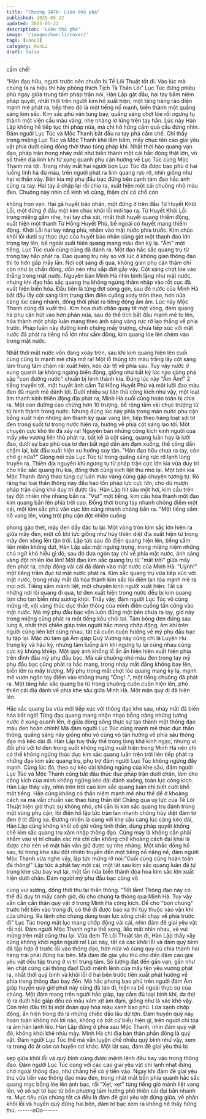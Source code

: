 ```yaml
---
title: "Chương 1476: Liên thủ phá"
published: 2025-05-22
updated: 2025-05-22
description: 'Liên thủ phá'
image: '/images/han-li/cover/'
tags: [HanLi]
category: HanLi
draft: false
---
```


cấm chế!

"Hàn đạo hữu, ngươi trước nên chuẩn bị Tế Lôi Thuật tốt đi. Vào
lúc mà chúng ta ra hiệu thì hãy phóng thích Tịch Tà Thần Lôi" Lục
Túc đứng phiêu phù ngay giữa trung tâm pháp trận nói.
Hàn Lập gật đầu, hai tay bấm niệm pháp quyết, nhất thời trên
người kim hồ xuất hiện, một tầng hàng rào điện mạnh mẽ phát ra,
tiếp theo đó là một tiếng nổ mạnh, biến thành một quầng sáng kim
sắc.
Kim sắc phù văn tung bay, quầng sáng chợt lóe rồi ngưng tụ
thành một viên cầu màu vàng, nhẹ nhàng lơ lửng trên tay hắn.
Lúc này Hàn Lập không hề tiếp tục thi pháp nữa, mà chỉ hờ hững
cầm quả cầu đứng nhìn.
Đám người Lục Túc và Mộc Thanh bắt đầu ra tay phá cấm chế.
Chỉ thấy trong miệng Lục Túc và Mộc Thanh khẽ lẩm bẩm, mấy
chục tên cao giai yêu vật phía dưới cũng đồng thời thao túng
pháp khí. Nhất thời hào quang vạn đạo, pháp trận trong nháy mắt
như biến thành một cái hắc động thật lớn, vô số thiên địa linh khí
từ xung quanh phụ cận hướng về Lục Túc cùng Mộc Thanh mà
tới.
Trong nháy mắt hai người bọn Lục Túc đã được bao phủ ở hai
luồng linh hà đủ màu, trên người phát ra linh quang rực rỡ, nhìn
giống như hai vị thần vậy.
Bên kia mỹ phụ đầu bạc đứng bên cạnh tám đạo hắc ảnh cũng ra
tay. Hai tay ả chập lại rồi chia ra, xuất hiện một cái chuông nhỏ
màu đen. Chuông này nhìn cổ kính vô cùng, thậm chí có chỗ còn

không trọn vẹn. Hai gã huyết bào nhân, một đứng ở trên đầu Tử
Huyết Khôi Lỗi, một đứng ở đầu một kim chúc khôi lỗi mới tạo ra.
Tử Huyết Khôi Lỗi trong miệng gầm nhẹ, hai tay chà xát, nhất thời
huyết quang thiểm động, xuất hiện một thanh Tử Hồng Huyết
Phủ, bề ngoài có huyết mang thiểm động. Khôi Lỗi hai tay nâng
phủ, nhằm vào mặt nước phía trước.
Kim chúc khôi lỗi dưới sự thúc dục của huyết bào nhân cũng giơ
một thanh đao lớn trong tay lên, bề ngoài xuất hiện quang mang
màu đen kỳ lạ.
"Ầm" một tiếng, Lục Túc cuối cùng cũng đã đánh ra.
Một đạo hắc sắc quang trụ từ trong tay hắn phát ra.
Đạo quang trụ này so với lúc ở không gian thông đạo thì to hơn
gấp mấy lần. Nơi cột sáng đi qua, không gian phụ cận thậm chí
còn như bị chấn động, dồn nén như sắp đứt gẫy vậy.
Cột sáng chợt lóe vào thẳng trong mặt nước.
Nguyên bản Minh Hà nhìn bình lặng như mặt nước, nhưng khi
đạo hắc sắc quang trụ không ngừng thâm nhập vào rốt cục đã
xuất hiện biến hóa.
Đầu tiên là từng đợt sóng gợn, sau đó nước của Minh Hà bắt đầu
lấy cột sáng làm trung tâm điên cuồng xoáy tròn theo, hơn nữa
càng lúc càng nhanh, đồng thời phát ra tiếng động ầm ầm. Lúc
này Mộc Thanh cũng đã xuất thủ.
Kim hoa dưới chân quay tít một vòng, đem quang hà phụ cận hút
vào hơn phân nửa, sau đó thể tích bắt đầu mạnh mẽ to lên, hóa
thành một pháp luân mang theo ánh sáng vàng rực rỡ lao thẳng
về phía trước.
Pháp luân này đường kính chừng mấy trượng, chưa tiếp xúc với
mặt nước đã phát ra tiếng nổ lớn như sấm động, kim quang lóe
lên chém vào trong mặt nước.

Nhất thời mặt nước vốn đang xoáy tròn, sau khi kim quang hiện
lên cuối cùng cũng bị mạnh mẽ chia mở ra!
Một lỗ thủng lớn màu trắng lấy cột sáng làm trung tâm chậm rãi
xuất hiện, kéo dài tít về phía sau. Tuy vậy nước ở xung quanh lại
không ngừng biến động, giống như bất kỳ lúc nào cũng phá sập
"con đường nước" chuẩn bị hình thành kia. Đúng lúc này "Ầm
Ầm!" 2 tiếng truyền tới, một huyết ảnh cầm Tử Hồng Huyết Phủ
và một lưỡi đao màu đen đã mạnh mẽ đánh tới.
Dưới nhiều sự liên thủ công kích như vậy, một loạt âm thanh kinh
thiên động địa phát ra, Minh Hà cuối cùng hoàn toàn bị chia ra.
Một con đường cao chừng hơn 10 trượng, bề rộng tầm vài chục
trượng từ từ hình thành trong nước.
Nhưng đúng lúc này phía trong màn nước phụ cận bỗng xuất hiện
những âm thanh kỳ quái vang lên, tiếp theo hàng loạt sợi tơ đen
trong suốt từ trong nước hiện ra, hướng về phía cột sáng lao tới.
Một chuyện cực khó tin đã xảy ra!
Nguyên bản những công kích kinh người của mấy yêu vương liên
thủ phát ra, bất kể là cột sáng, quang luân hay là lưỡi đao, dưới
sự bao phủ của tơ đen bất ngờ dần ảm đạm xuống, thế công dần
chậm lại, bắt đầu xuất hiện xu hướng suy tàn. "Hàn đạo hữu chưa
ra tay, còn chờ gì nữa?" Giọng nói của Lục Túc từ trong quầng
sáng rực rỡ lạnh lùng truyền ra.
Thiên địa nguyên khí ngưng tụ từ pháp trận cực lớn kia vừa duy
trì cho hắc sắc quang trụ kia, đồng thời cũng kịch liệt thu nhỏ lại.
Một bên kia Mộc Thanh đang thao túng cự luân màu vàng cũng
gặp chuyện tương tự.
Rõ ràng hai loại thần thông này đều hao tổn pháp lực cực lớn,
cho dù mượn pháp trận cũng khó duy trì được lâu. Hàn Lập hít
sâu một hơi, kim cầu trên tay đột nhiên nhẹ nhàng bắn ra. "Vụt"
một tiếng, kim cầu hóa thành một đạo kim quang bắn lên phía trời
cao. Đồng thời trong tay nhanh chóng điểm một cái, một kim sắc
phù văn cực lớn cũng nhanh chóng bắn ra.
"Một tiếng sấm nổ vang lên, vùng trời phụ cận đột nhiên cuồng

phong gào thét, mây đen dầy đặc tụ lại. Một vòng tròn kim sắc lớn
hiện ra giữa mây đen, một cỗ khí tức giống như hủy thiên diệt địa
xuất hiện từ trong mây đen xông lên tận trời. Lập tức sau đó điện
quang hiện lên, tiếng sấm liên miên không dứt, Hàn Lập sắc mặt
ngưng trọng, trong miệng niệm những chú ngữ khó hiểu gì đó,
sau đó đưa ngón tay chỉ về phía mặt nước, ánh sáng vàng đột
nhiên lóe lên!
Một đạo kim sắc quang trụ từ "mặt trời" giữa mây đen phát ra,
chớp động vài cái đã đánh vào mặt nước của Minh Hà. "Uỳnh!"
một tiếng trầm đục từ mặt nước phát ra. Kim sắc quang trụ vừa
tiếp xúc với mặt nước, trong nháy mắt đã hóa thành kim sắc lôi
điện lan tỏa mạnh mẽ ra mọi nới. Tiếng sấm mãnh liệt, một
chuyện kinh người xuất hiện: Tất cả những nơi lôi quang đi qua,
tơ đen xuất hiện trong nước đều bị kim quang làm cho tan biến
như sương khói.
Thấy vậy, đám người Lục Túc vô cùng mừng rỡ, vội vàng thúc dục
thần thông của mình điên cuồng tấn công vào mặt nước. Mà mỹ
phụ đầu bạc vốn luôn đứng một bên chưa ra tay, giờ này trong
miệng cũng phát ra một tiếng kêu chói tai.
Tám bóng đen đứng sau lưng ả, nhất thời chiến giáp trên người
hắc mang chớp động, âm khí trên người cũng liên kết cùng nhau,
tất cả cuồn cuộn hướng về mỹ phụ đầu bạc tụ tập lại.
Mặc dù tám gã Âm giáp Quỷ Vương này cũng chỉ là Luyện Hư
trung kỳ và hậu kỳ, nhưng tám luồng âm khí ngưng tụ lại cùng
nhau cũng cực kỳ khủng khiếp. Một quỷ ảnh khổng lồ ẩn ẩn hiện
hiện xuất hiện phía trên đỉnh đầu mỹ phụ đầu bạc.
Mà cái chuông nhỏ màu đen trong tay mỹ phụ đầu bạc cũng phát
ra hắc mang, trong nháy mắt đằng không bay lên, biến lớn ra mấy
trượng. Mỹ phụ trong mắt chợt lóe quang mang kỳ lạ, mạnh mẽ
vươn ngón tay điểm vào không trung "Ông!..", một tiếng chuông
đã phát ra.
Một tầng hắc sắc quang ba từ trong chuông cuồn cuộn hiện lên,
phô thiên cái địa đánh về phía khe sâu giữa Minh Hà. Một màn
quỷ dị đã hiện lên.

Hắc sắc quang ba vừa mới tiếp xúc với thông đạo khe sau, nháy
mắt đã biến hóa bất ngờ! Từng đạo quang mang nhộn nhạo bỗng
nâng những tường nước ở xung quanh lên, ở giữa dòng sông
thực sự tạo thành một thông đạo màu đen hoàn chỉnh!
Mà đám người Lục Túc cũng mạnh mẽ thúc dục thần thông,
quầng sáng này giống như vô cùng vô tận hướng về phía sâu
thông đạo mà kéo dài đi.
Hàn Lập tuy thấy thế trong lòng khá kinh ngạc, nhưng vì đối phó
với tơ đen trong suốt không ngừng xuất hiện trong Minh Hà nên
chỉ có thể không ngừng thúc dục kim sắc quang luân trên trời liên
tiếp phát ra những đạo kim sắc quang trụ, phụ trợ đám người Lục
Túc không ngừng đẩy mạnh.
Cùng lúc đó, theo sự kéo dài không ngừng của khe sâu, đám
người Lục Túc và Mộc Thanh cũng bắt đầu thúc dục pháp trận
dưới chân, làm cho công kích của mình không ngừng kéo dài
đánh xuống, toàn lực công kích. Hàn Lập thấy vậy, nhìn trên trời
cao kim sắc quang luân chỉ biết cười khổ một tiếng. Hắn cũng
không có thần niệm mạnh mẽ như thế để ở khoảng cách xa mà
vẫn chuẩn xác thao túng thần lôi!
Chẳng qua uy lực của Tế Lôi Thuật hiện giờ thực sự không nhỏ,
chỉ cần bị kim sắc quang trụ đánh trúng một vùng phụ cận, lôi
điện hồ lập tức tràn lan nhanh chóng hủy diệt đám tơ đen ở tít
đằng xa. Đương nhiên là cùng với khe sâu càng lúc càng kéo dài,
Hàn Lập cũng không khỏi cố giữ vững tinh thần, dùng pháp quyết
khống chế kim sắc quang trụ xâm nhập thông đạo. Cũng may là
không cần phải nhắm vào vị trí chuẩn xác mà chỉ cần khống chế
khoảng cách đại khái là được cho nên vẻ mặt hắn vẫn giữ được
sự nhẹ nhàng. Một khắc đồng hồ sau, từ trong khe sâu đột nhiên
truyền đến một tiếng nổ nặng nề, đám người Mộc Thanh vừa
nghe vậy, lập tức mừng rỡ nói:"Cuối cùng cũng hoàn toàn đả
thông!"
Lập tức ả phất tay một cái, một lát sau kim sắc quang luân đã từ
trong khe sâu bay vụt lại, một lần nữa biến thành đóa hoa kim sắc
lớn xuất hiện dưới chân. Đám người mỹ phụ đầu bạc cũng vô

cùng vui sướng, đồng thời thu lại thần thông.
"Tốt lắm! Thông đạo này có thể đủ duy trì mấy canh giờ, đủ cho
chúng ta thông qua Minh Hà. Tuy vậy vẫn cần cẩn thận quỷ vật ở
trong Minh Hà công kích. Để cho "bọn chúng" trước hết tiến vào
trong đi, có thể đi được bao xa thì tùy thuộc vào vận khí của
chúng. Ra lệnh cho chúng dùng toàn lực sống chết chạy về phía
trước đi" Lục Túc trong mắt lục mang chớp động vài cái, nhìn đám
đê giai yêu vật rồi nói. Đám người Mộc Thanh nghe thế xong, liếc
mắt nhìn nhau, vẻ vui mừng trên mặt cũng thu lại.
Vừa đem Tế Lôi Thuật tán đi, Hàn Lập thấy vậy cũng không khỏi
ngần người ra!
Lúc này, tất cả các khôi lỗi và đám quỷ binh đã tập hợp ở trước lối
vào thông đạo, hơn nữa vô cùng quy củ chia thành hai hàng trái
phải đứng hai bên. Mà đám đê giai yêu thú cho đến đám cao giai
yêu vật đều tập trung ở vị trí trung tâm.
Số lượng đạt đến gần vạn, gần như lèn chật cứng cái thông đạo!
Dưới mệnh lệnh của mấy tên yêu vương phát ra, nhất thời quỷ
binh và khôi lỗi ở hai bên trước tiên xuất phát hướng về phía trong
thông đạo bay đến.
Mà hắc phong bao phủ trên người đám Âm giáp huyền quỷ giờ
phút này cũng đã tán đi, hiện ra bề ngoài thực sự của chúng.
Một đám mang trên người hắc giáp, tay cầm đủ loại binh khí, da
thịt lộ ra dưới hắc giáp đều có màu xám xịt ảm đạm, giống như là
xác khô vậy. Còn trên đầu thì bị một đoàn quỷ hỏa màu xanh bao
phủ. Lửa xanh chớp động, ẩn hiện trong đó là những chiếc đầu
lâu dữ tợn. Đám huyền quỷ này hoàn toàn không nói lời nào,
không có bất cứ biểu hiện gì, trên người chỉ tỏa ra âm hàn lạnh
lẽo. Hàn Lập đứng ở phía sau Mộc Thanh, nhìn đám quỷ vật đó,
không khỏi khẽ nhíu mày.
Minh Hà chi địa bản thân phần đông là quỷ vật. Đám người Lục
Túc thế mà vẫn luyện chế nhiều quỷ binh như vậy, xem ra trong
đó ắt còn có huyền cơ khác. Một lát sau, đám đê giai yêu thú bị

kẹp giữa khôi lỗi và quỷ binh cũng được mệnh lệnh đều bay vào
trong thông đạo. Đám người Lục Túc cùng với các cao giai yêu
vật chỉ lạnh nhạt đứng chờ ngoài thông đạo, như chẳng hề có ý
tiến vào.
Ngay khi đám đê giai yêu thú vừa tiến vào thông đạo màu đen,
trong nhát mắt bốn phía quanh hắc sắc quang mạc bỗng lóe lên
ánh bạc, rồi "Xẹt, xẹt" từng tiếng gió mãnh liệt vang lên, vô số sợi
tơ bạc từ bốn phương tám hướng phô thiên cái đại bắn nhanh ra.
Mục tiêu của chúng tất cả đều là đám đê giai yêu vật đứng giữa,
về phần khôi lỗi và huyền quỷ đứng hai bên, đám tơ bạc xem ra
không hề thấy hứng thú.
------oOo------
